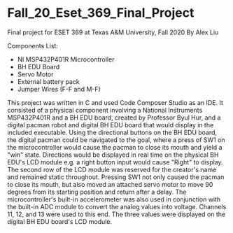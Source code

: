 # Fall_20_Eset_369_Final_Project
Final project for ESET 369 at Texas A&M University, Fall 2020
By Alex Liu

Components List:
 - NI MSP432P401R Microcontroller
 - BH EDU Board
 - Servo Motor
 - External battery pack
 - Jumper Wires (F-F and M-F)

This project was written in C and used Code Composer Studio as an IDE. It consisted of a physical component involving a National Instruments MSP432P401R and a BH EDU board, created by Professor Byul Hur, and a digital pacman robot and digital BH EDU board that would display in the included executable. 
Using the directional buttons on the BH EDU board, the digital pacman could be navigated to the goal, where a press of SW1 on the microcontroller would cause the pacman to close its mouth and yield a "win" state.  Directions would be displayed in real time on the physical BH EDU's LCD module e.g. a right button input would cause "Right" to display. The second row of the LCD module was reserved for the creator's name and remained static throughout. Pressing SW1 not only caused the pacman to close its mouth, but also moved an attached servo motor to move 90 degrees from its starting position and return after a delay.
The microcontroller's built-in accelerometer was also used in conjunction with the built-in ADC module to convert the analog values into voltage. Channels 11, 12, and 13 were used to this end. The three values were displayed on the digital BH EDU board's LCD module.
